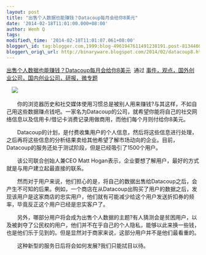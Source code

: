 ```yaml
--- 
layout: post 
title: "出售个人数据也能赚钱？Datacoup每月会给你8美元"
date: '2014-02-18T11:01:00.000+08:00' 
author: Wenh Q
tags:
modified\_time: '2014-02-18T11:01:07.061+08:00' 
blogger\_id: tag:blogger.com,1999:blog-4961947611491238191.post-8134460651324978344
blogger\_orig\_url: http://binaryware.blogspot.com/2014/02/datacoup8.html
---
```

[出售个人数据也能赚钱？Datacoup每月会给你8美元](http://www.kuailiyu.com/article/8311.html)  通过
[事件，观点，国外创业公司，国内创业公司，研报，微专题](http://www.kuailiyu.com/)





　![](https://images-blogger-opensocial.googleusercontent.com/gadgets/proxy?url=http%3A%2F%2Fwww.kuailiyu.com%2Fuploadfile%2F2014%2F0218%2F20140218082232162.jpg&container=blogger&gadget=a&rewriteMime=image%2F*)



　　你的浏览器历史和社交媒体使用习惯总是被别人用来赚钱?与其这样，不如自己用这些数据赚点钱吧。一家名为Datacoup的公司，就希望你能将自己的社交网络信息以及信用卡/借记卡消费记录用做商用，而他们每个月则付给你8美元。



　　Datacoup的计划，是付费收集用户的个人信息，然后将这些信息进行处理，之后再将这些信息的分析结果卖给其他希望了解市场动向的企业。目前，Datacoup的服务还处于测试阶段，但是已经吸引了1500个用户。



　　该公司联合创始人兼CEO Matt
Hogan表示，企业要想了解用户，最好的方式就是与用户建立起最直接的联系。



　　然而对于用户来说，他们担心的是，将自己的数据出售给Datacoup之后，会产生不可知的后果。例如，一个商店在从Datacoup出购买了用户的数据之后，发现该用户是这家商店的忠实用户，他们就有可能减少给这个用户发送折扣券的频率，毕竟反正这个用户已经是忠实客户了。



　　另外，哪部分用户将会成为出售个人数据的主题?有人猜测会是贫困用户，以及被剥夺了公民权的用户，他们并不在乎自己的个人隐私，能够以此来换一些钱，也是他们乐于见到的。但是显然对于商家来说，这部分用户并不是他们最看重的。



　　这种新型的服务日后将会如何发展?我们只能拭目以待。
